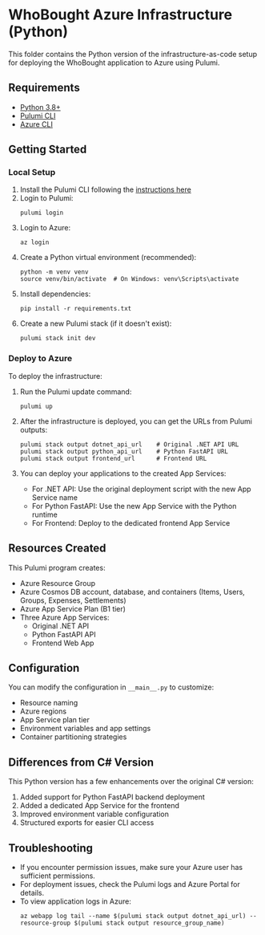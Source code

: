 # WhoBought Azure Infrastructure (Python)

This folder contains the Python version of the infrastructure-as-code setup for deploying the WhoBought application to Azure using Pulumi.

## Requirements

- [Python 3.8+](https://www.python.org/downloads/)
- [Pulumi CLI](https://www.pulumi.com/docs/get-started/install/)
- [Azure CLI](https://docs.microsoft.com/en-us/cli/azure/install-azure-cli)

## Getting Started

### Local Setup

1. Install the Pulumi CLI following the [instructions here](https://www.pulumi.com/docs/get-started/install/)
2. Login to Pulumi:
   ```
   pulumi login
   ```
3. Login to Azure:
   ```
   az login
   ```
4. Create a Python virtual environment (recommended):
   ```
   python -m venv venv
   source venv/bin/activate  # On Windows: venv\Scripts\activate
   ```
5. Install dependencies:
   ```
   pip install -r requirements.txt
   ```
6. Create a new Pulumi stack (if it doesn't exist):
   ```
   pulumi stack init dev
   ```

### Deploy to Azure

To deploy the infrastructure:

1. Run the Pulumi update command:
   ```
   pulumi up
   ```

2. After the infrastructure is deployed, you can get the URLs from Pulumi outputs:
   ```
   pulumi stack output dotnet_api_url    # Original .NET API URL
   pulumi stack output python_api_url    # Python FastAPI URL
   pulumi stack output frontend_url      # Frontend URL
   ```

3. You can deploy your applications to the created App Services:
   - For .NET API: Use the original deployment script with the new App Service name
   - For Python FastAPI: Use the new App Service with the Python runtime
   - For Frontend: Deploy to the dedicated frontend App Service

## Resources Created

This Pulumi program creates:

- Azure Resource Group
- Azure Cosmos DB account, database, and containers (Items, Users, Groups, Expenses, Settlements)
- Azure App Service Plan (B1 tier)
- Three Azure App Services:
  - Original .NET API
  - Python FastAPI API
  - Frontend Web App

## Configuration

You can modify the configuration in `__main__.py` to customize:

- Resource naming
- Azure regions
- App Service plan tier
- Environment variables and app settings
- Container partitioning strategies

## Differences from C# Version

This Python version has a few enhancements over the original C# version:

1. Added support for Python FastAPI backend deployment
2. Added a dedicated App Service for the frontend
3. Improved environment variable configuration
4. Structured exports for easier CLI access

## Troubleshooting

- If you encounter permission issues, make sure your Azure user has sufficient permissions.
- For deployment issues, check the Pulumi logs and Azure Portal for details.
- To view application logs in Azure:
  ```
  az webapp log tail --name $(pulumi stack output dotnet_api_url) --resource-group $(pulumi stack output resource_group_name)
  ``` 